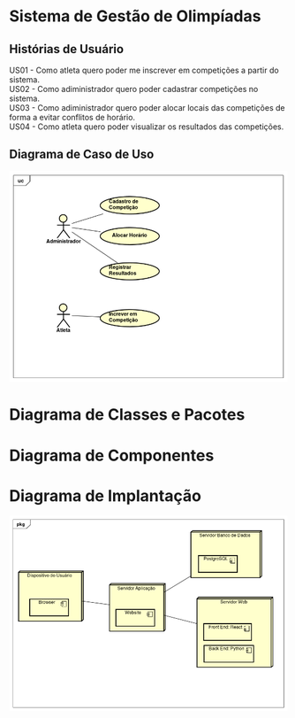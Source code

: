 # Sistema de Gestão de Olimpíadas

## Histórias de Usuário
US01 - Como atleta quero poder me inscrever em competições a partir do sistema.\
US02 - Como adiministrador quero poder cadastrar competições no sistema.\
US03 - Como adiministrador quero poder alocar locais das competições de forma a evitar conflitos de horário.\
US04 - Como atleta quero poder visualizar os resultados das competições.

## Diagrama de Caso de Uso
![Diagrama de Caso de Uso](/imagens/diagrama-de-caso-de-uso.png)

# Diagrama de Classes e Pacotes


# Diagrama de Componentes


# Diagrama de Implantação
![Diagrama de Implantação](/imagens/diagrama-de-implantacao.png)